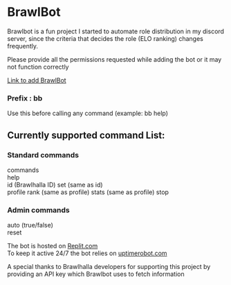 # BrawlBot

Brawlbot is a fun project I started to automate role distribution in my discord server, since the criteria that decides the role (ELO ranking) changes frequently.

Please provide all the permissions requested while adding the bot or it may not function correctly  

[Link to add BrawlBot](https://discord.com/api/oauth2/authorize?client_id=836287558970900540&permissions=268487744&scope=bot)

### Prefix : bb   
Use this before calling any command (example: bb help)  

## Currently supported command List:
### Standard commands
commands   
help  
id (Brawlhalla ID)
set (same as id)  
profile
rank (same as profile)
stats (same as profile)
stop  
### Admin commands
auto  (true/false)  
reset

The bot is hosted on [Replit.com](https://replit.com/@PaulKallumkal/BrawlBot)  
To keep it active 24/7 the bot relies on [uptimerobot.com](https://uptimerobot.com/)  

A special thanks to Brawlhalla developers for supporting this project by providing an API key which Brawlbot uses to fetch information  
